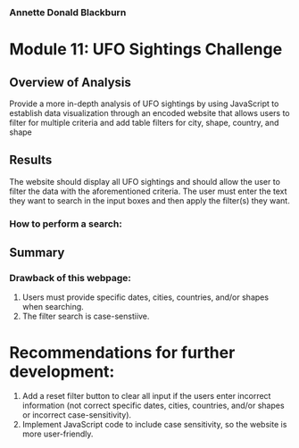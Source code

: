 ### Annette Donald Blackburn

# Module 11: UFO Sightings Challenge

## Overview of Analysis
Provide a more in-depth analysis of UFO sightings by using JavaScript to establish data visualization through an encoded website that allows users to filter for multiple criteria and add table filters for city, shape, country, and shape

## Results
The website should display all UFO sightings and should allow the user to filter the data with the aforementioned criteria. The user must enter the text they want to search in the input boxes and then apply the filter(s) they want.

### How to perform a search:

## Summary
### Drawback of this webpage:
1. Users must provide specific dates, cities, countries, and/or shapes when searching.
2. The filter search is case-senstiive. 

# Recommendations for further development:
1. Add a reset filter button to clear all input if the users enter incorrect information (not correct specific dates, cities, countries, and/or shapes or incorrect case-sensitivity).
2. Implement JavaScript code to include case sensitivity, so the website is more user-friendly.